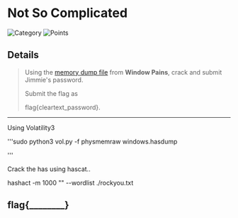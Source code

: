 # Not So Complicated
![Category](http://img.shields.io/badge/Category-Exploitation-orange?style=for-the-badge) ![Points](http://img.shields.io/badge/Points-10-brightgreen?style=for-the-badge)

## Details

>Using the [memory dump file](https://tinyurl.com/wcekj3rt) from **Window Pains**, crack and submit Jimmie's password. 
>
>Submit the flag as 
>
>flag{cleartext_password}.

---

Using Volatility3 

'''sudo python3 vol.py -f physmemraw windows.hasdump

'''

Crack the has using hascat..

hashact -m 1000 "" --wordlist ./rockyou.txt

## flag{________}
